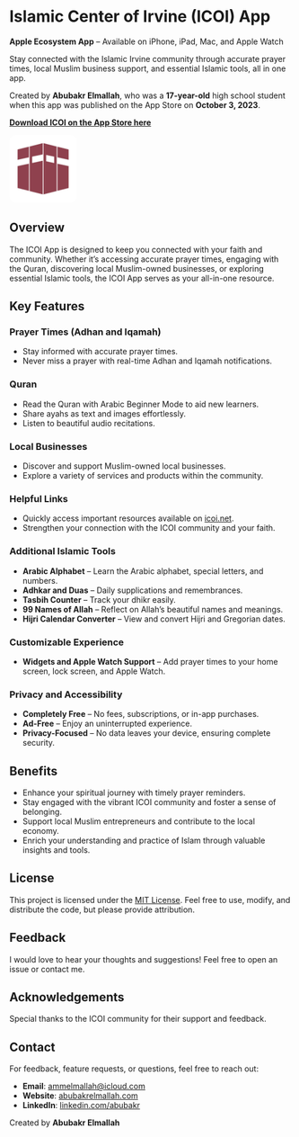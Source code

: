 # Islamic Center of Irvine (ICOI) App

**Apple Ecosystem App** – Available on iPhone, iPad, Mac, and Apple Watch

Stay connected with the Islamic Irvine community through accurate prayer times, local Muslim business support, and essential Islamic tools, all in one app.

Created by **Abubakr Elmallah**, who was a **17-year-old** high school student when this app was published on the App Store on **October 3, 2023**.

[**Download ICOI on the App Store here**](https://apps.apple.com/us/app/islamic-center-of-irvine/id6463835936?platform=iphone)

<a href="https://apps.apple.com/us/app/islamic-center-of-irvine/id6463835936?platform=iphone">
  <img src="Resources/Logo.jpg" alt="Logo" width="120" style="border-radius:10px;"/>
</a>

## Overview
The ICOI App is designed to keep you connected with your faith and community. Whether it’s accessing accurate prayer times, engaging with the Quran, discovering local Muslim-owned businesses, or exploring essential Islamic tools, the ICOI App serves as your all-in-one resource.

## Key Features

### Prayer Times (Adhan and Iqamah)
- Stay informed with accurate prayer times.
- Never miss a prayer with real-time Adhan and Iqamah notifications.

### Quran
- Read the Quran with Arabic Beginner Mode to aid new learners.
- Share ayahs as text and images effortlessly.
- Listen to beautiful audio recitations.

### Local Businesses
- Discover and support Muslim-owned local businesses.
- Explore a variety of services and products within the community.

### Helpful Links
- Quickly access important resources available on [icoi.net](https://icoi.net).
- Strengthen your connection with the ICOI community and your faith.

### Additional Islamic Tools  

- **Arabic Alphabet** – Learn the Arabic alphabet, special letters, and numbers.
- **Adhkar and Duas** – Daily supplications and remembrances.
- **Tasbih Counter** – Track your dhikr easily.
- **99 Names of Allah** – Reflect on Allah’s beautiful names and meanings.
- **Hijri Calendar Converter** – View and convert Hijri and Gregorian dates.

### Customizable Experience  

- **Widgets and Apple Watch Support** – Add prayer times to your home screen, lock screen, and Apple Watch.

### Privacy and Accessibility  

- **Completely Free** – No fees, subscriptions, or in-app purchases.
- **Ad-Free** – Enjoy an uninterrupted experience.
- **Privacy-Focused** – No data leaves your device, ensuring complete security.

## Benefits
- Enhance your spiritual journey with timely prayer reminders.
- Stay engaged with the vibrant ICOI community and foster a sense of belonging.
- Support local Muslim entrepreneurs and contribute to the local economy.
- Enrich your understanding and practice of Islam through valuable insights and tools.

## License

This project is licensed under the [MIT License](LICENSE). Feel free to use, modify, and distribute the code, but please provide attribution.

## Feedback

I would love to hear your thoughts and suggestions! Feel free to open an issue or contact me.

## Acknowledgements

Special thanks to the ICOI community for their support and feedback.

## Contact

For feedback, feature requests, or questions, feel free to reach out:
- **Email**: ammelmallah@icloud.com
- **Website**: [abubakrelmallah.com](https://abubakrelmallah.com/)
- **LinkedIn**: [linkedin.com/abubakr](https://www.linkedin.com/in/abubakr-elmallah-416a0b273/)

Created by **Abubakr Elmallah**
